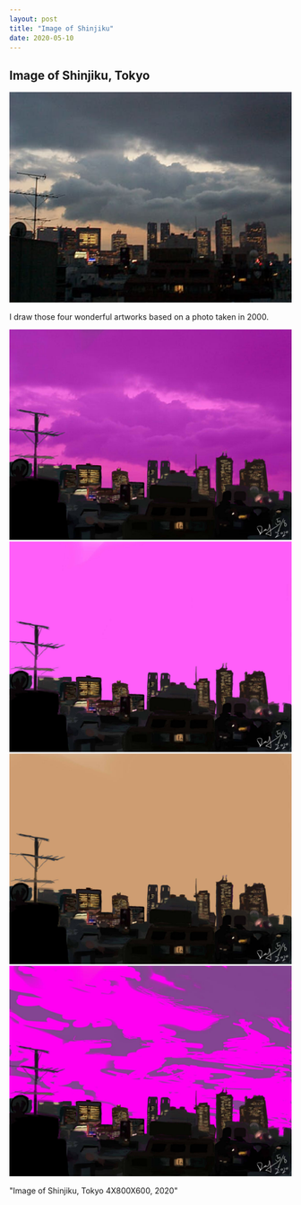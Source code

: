 ```yaml
---
layout: post
title: "Image of Shinjiku"
date: 2020-05-10
---
```


## Image of Shinjiku, Tokyo

![shinjiku](https://github.com/actbee/actbee.github.io/blob/master/images/cover.png?raw=true)

I draw those four wonderful artworks based on a photo taken in 2000.

![](https://github.com/actbee/actbee.github.io/blob/master/images/2.1.jpg?raw=true)
![](https://github.com/actbee/actbee.github.io/blob/master/images/2.2.jpg?raw=true)
![](https://github.com/actbee/actbee.github.io/blob/master/images/2.3.jpg?raw=true)
![](https://github.com/actbee/actbee.github.io/blob/master/images/2.4.jpg?raw=true)



"Image of Shinjiku, Tokyo 4X800X600, 2020"